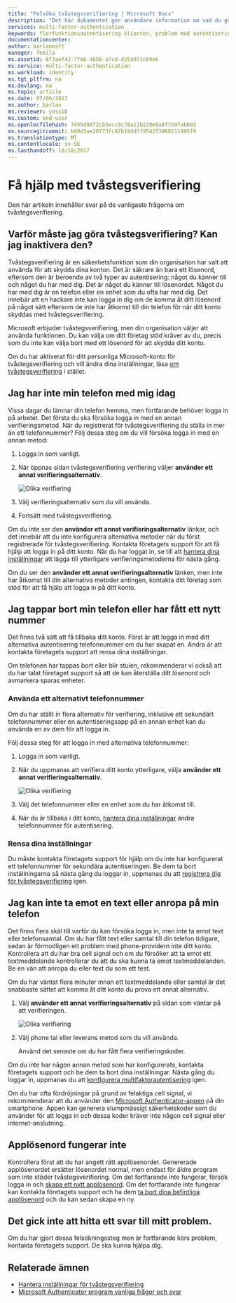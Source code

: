 ```yaml
---
title: "Felsöka tvåstegsverifiering | Microsoft Docs"
description: "Det här dokumentet ger användare information om vad du gör om de stöter på ett problem med Azure Multi-Factor Authentication."
services: multi-factor-authentication
keywords: flerfunktionsautentisering klienten, problem med autentisering, Korrelations-ID
documentationcenter: 
author: barlanmsft
manager: femila
ms.assetid: 8f3aef42-7f66-4656-a7cd-d25a971cb9eb
ms.service: multi-factor-authentication
ms.workload: identity
ms.tgt_pltfrm: na
ms.devlang: na
ms.topic: article
ms.date: 07/06/2017
ms.author: barlan
ms.reviewer: yossib
ms.custom: end-user
ms.openlocfilehash: 7455d98f2cb5ecc9c78a11b229e9a8f7b9fab603
ms.sourcegitcommit: bd0d3ae20773fc87b19dd7f9542f3960211495f9
ms.translationtype: MT
ms.contentlocale: sv-SE
ms.lasthandoff: 10/18/2017
---
```

# <a name="get-help-with-two-step-verification"></a>Få hjälp med tvåstegsverifiering
Den här artikeln innehåller svar på de vanligaste frågorna om tvåstegsverifiering.

## <a name="why-do-i-have-to-perform-two-step-verification-can-i-turn-it-off"></a>Varför måste jag göra tvåstegsverifiering? Kan jag inaktivera den?

Tvåstegsverifiering är en säkerhetsfunktion som din organisation har valt att använda för att skydda dina konton. Det är säkrare än bara ett lösenord, eftersom den är beroende av två typer av autentisering: något du känner till och något du har med dig. Det är något du känner till lösenordet. Något du har med dig är en telefon eller en enhet som du ofta har med dig. Det innebär att en hackare inte kan logga in dig om de komma åt ditt lösenord på något sätt eftersom de inte har åtkomst till din telefon för när ditt konto skyddas med tvåstegsverifiering.

Microsoft erbjuder tvåstegsverifiering, men din organisation väljer att använda funktionen. Du kan välja om ditt företag stöd kräver av du, precis som du inte kan välja bort med ett lösenord för att skydda ditt konto.

Om du har aktiverat för ditt personliga Microsoft-konto för tvåstegsverifiering och vill ändra dina inställningar, läsa [om tvåstegsverifiering](https://support.microsoft.com/help/12408/microsoft-account-about-two-step-verification) i stället.

## <a name="i-dont-have-my-phone-with-me-today"></a>Jag har inte min telefon med mig idag

Vissa dagar du lämnar din telefon hemma, men fortfarande behöver logga in på arbetet. Det första du ska försöka logga in med en annan verifieringsmetod. När du registrerat för tvåstegsverifiering du ställa in mer än ett telefonnummer? Följ dessa steg om du vill försöka logga in med en annan metod:

1. Logga in som vanligt.
2. När öppnas sidan tvåstegsverifiering verifiering väljer **använder ett annat verifieringsalternativ**.

   ![Olika verifiering](./media/multi-factor-authentication-end-user-troubleshoot/diff_option.png)

3. Välj verifieringsalternativ som du vill använda.
4. Fortsätt med tvåstegsverifiering.

Om du inte ser den **använder ett annat verifieringsalternativ** länkar, och det innebär att du inte konfigurera alternativa metoder när du först registrerade för tvåstegsverifiering. Kontakta företagets support för att få hjälp att logga in på ditt konto. När du har loggat in, se till att [hantera dina inställningar](multi-factor-authentication-end-user-manage-settings.md) att lägga till ytterligare verifieringsmetoderna för nästa gång.

Om du ser den **använder ett annat verifieringsalternativ** länken, men inte har åtkomst till din alternativa metoder antingen, kontakta ditt företag som stöd för att få hjälp att logga in på ditt konto.

## <a name="i-lost-my-phone-or-got-a-new-number"></a>Jag tappar bort min telefon eller har fått ett nytt nummer
Det finns två sätt att få tillbaka ditt konto. Först är att logga in med ditt alternativa autentisering telefonnummer om du har skapat en. Andra är att kontakta företagets support att rensa dina inställningar.

Om telefonen har tappas bort eller blir stulen, rekommenderar vi också att du har talat företaget support så att de kan återställa ditt lösenord och avmarkera sparas enheter.

### <a name="use-an-alternate-phone-number"></a>Använda ett alternativt telefonnummer
Om du har ställt in flera alternativ för verifiering, inklusive ett sekundärt telefonnummer eller en autentiseringsapp på en annan enhet kan du använda en av dem för att logga in.

Följ dessa steg för att logga in med alternativa telefonnummer:

1. Logga in som vanligt.
2. När du uppmanas att verifiera ditt konto ytterligare, välja **använder ett annat verifieringsalternativ**.

   ![Olika verifiering](./media/multi-factor-authentication-end-user-troubleshoot/diff_option.png)

3. Välj det telefonnummer eller en enhet som du har åtkomst till.
4. När du är tillbaka i ditt konto, [hantera dina inställningar](multi-factor-authentication-end-user-manage-settings.md) ändra telefonnummer för autentisering.

### <a name="clear-your-settings"></a>Rensa dina inställningar
Du måste kontakta företagets support för hjälp om du inte har konfigurerat ett telefonnummer för sekundära autentiseringen. Be dem ta bort inställningarna så nästa gång du loggar in, uppmanas du att [registrera dig för tvåstegsverifiering](multi-factor-authentication-end-user-first-time.md) igen.

## <a name="i-am-not-receiving-a-text-or-call-on-my-phone"></a>Jag kan inte ta emot en text eller anropa på min telefon
Det finns flera skäl till varför du kan försöka logga in, men inte ta emot text eller telefonsamtal. Om du har fått text eller samtal till din telefon tidigare, sedan är förmodligen ett problem med phone-providern inte ditt konto. Kontrollera att du har bra cell signal och om du försöker att ta emot ett textmeddelande kontrollerar du att du ska kunna ta emot textmeddelanden. Be en vän att anropa du eller text du som ett test.

Om du har väntat flera minuter innan ett textmeddelande eller samtal är det snabbaste sättet att komma åt ditt konto du prova ett annat alternativ.

1. Välj **använder ett annat verifieringsalternativ** på sidan som väntar på att verifieringen.

    ![Olika verifiering](./media/multi-factor-authentication-end-user-troubleshoot/diff_option.png)
2. Välj phone tal eller leverans metod som du vill använda.

    Använd det senaste om du har fått flera verifieringskoder.

Om du inte har någon annan metod som har konfigurerats, kontakta företagets support och be dem ta bort dina inställningar. Nästa gång du loggar in, uppmanas du att [konfigurera multifaktorautentisering](multi-factor-authentication-end-user-first-time.md) igen.

Om du har ofta fördröjningar på grund av felaktiga cell signal, vi rekommenderar att du använder den [Microsoft Authenticator-appen](microsoft-authenticator-app-how-to.md) på din smartphone. Appen kan generera slumpmässigt säkerhetskoder som du använder för att logga in och dessa koder kräver inte någon cell signal eller internet-anslutning.

## <a name="app-passwords-are-not-working"></a>Applösenord fungerar inte
Kontrollera först att du har angett rätt applösenordet. Genererade applösenordet ersätter lösenordet normal, men endast för äldre program som inte stöder tvåstegsverifiering. Om det fortfarande inte fungerar, försök logga in och [skapa ett nytt applösenord](multi-factor-authentication-end-user-app-passwords.md).  Om det fortfarande inte fungerar kan kontakta företagets support och ha dem [ta bort dina befintliga applösenord](../multi-factor-authentication-manage-users-and-devices.md) och du kan sedan skapa en ny.

## <a name="i-didnt-find-an-answer-to-my-problem"></a>Det gick inte att hitta ett svar till mitt problem.
Om du har gjort dessa felsökningssteg men är fortfarande körs problem, kontakta företagets support. De ska kunna hjälpa dig.

## <a name="related-topics"></a>Relaterade ämnen
* [Hantera inställningar för tvåstegsverifiering](multi-factor-authentication-end-user-manage-settings.md)  
* [Microsoft Authenticator program vanliga frågor och svar](microsoft-authenticator-app-faq.md)

